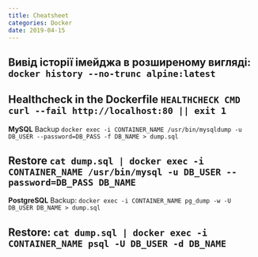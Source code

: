 ```yaml
---
title: Cheatsheet
categories: Docker
date: 2019-04-15
---
```


**Вивід історії імейджа в розширеному вигляді:**
`docker history --no-trunc alpine:latest`
-----

**Healthcheck in the Dockerfile**
`HEALTHCHECK CMD curl --fail http://localhost:80 || exit 1`
-----

**MySQL**
Backup
`docker exec -i CONTAINER_NAME /usr/bin/mysqldump -u DB_USER --password=DB_PASS -f DB_NAME > dump.sql`

Restore
`cat dump.sql | docker exec -i CONTAINER_NAME /usr/bin/mysql -u DB_USER --password=DB_PASS DB_NAME`
-----

**PostgreSQL**
Backup:
`docker exec -i CONTAINER_NAME pg_dump -w -U DB_USER DB_NAME > dump.sql`

Restore:
`cat dump.sql | docker exec -i CONTAINER_NAME psql -U DB_USER -d DB_NAME`
-----